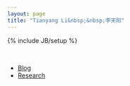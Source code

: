 ```yaml
---
layout: page
title: "Tianyang Li&nbsp;&nbsp;李天阳"
---
```

{% include JB/setup %}

<br>
<ul class="research">
    <li><a href="/blog.html">Blog</a><br></li>
    <li><a href="/research/">Research</a><br></li>
</ul>
<br>

